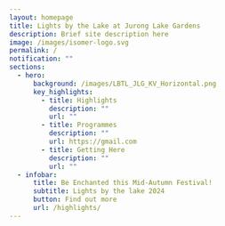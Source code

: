```yaml
---
layout: homepage
title: Lights by the Lake at Jurong Lake Gardens
description: Brief site description here
image: /images/isomer-logo.svg
permalink: /
notification: ""
sections:
  - hero:
      background: /images/LBTL_JLG_KV_Horizontal.png
      key_highlights:
        - title: Highlights
          description: ""
          url: ""
        - title: Programmes
          description: ""
          url: https://gmail.com
        - title: Getting Here
          description: ""
          url: ""
  - infobar:
      title: Be Enchanted this Mid-Autumn Festival!
      subtitle: Lights by the lake 2024
      button: Find out more
      url: /highlights/
---
```

